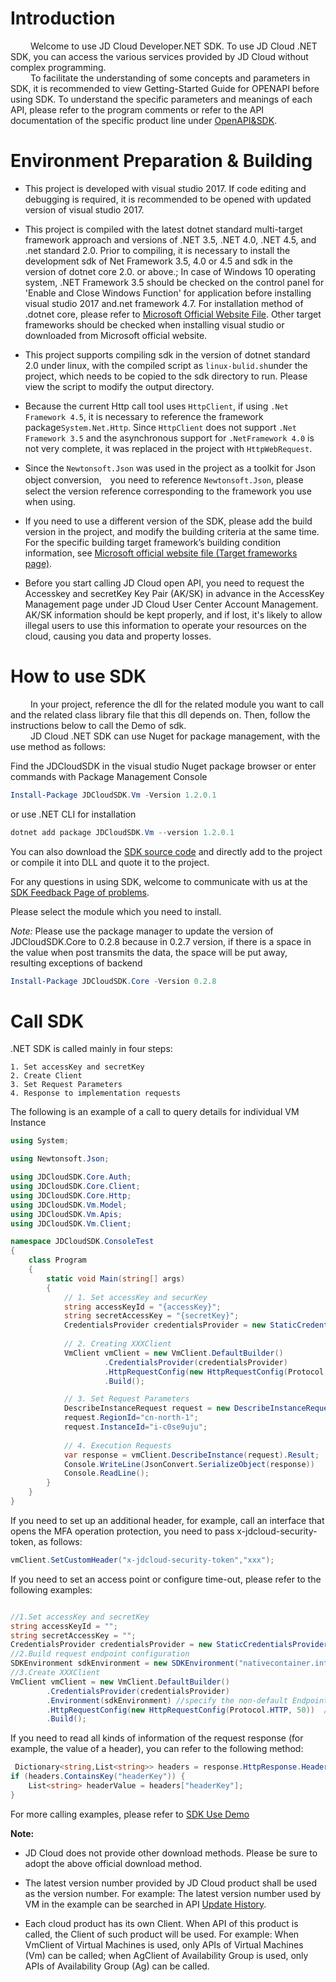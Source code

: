 # Introduction


&emsp;&emsp; Welcome to use JD Cloud Developer.NET SDK. To use JD Cloud .NET SDK, you can access the various services provided by JD Cloud without complex programming.    
&emsp;&emsp; To facilitate the understanding of some concepts and parameters in SDK, it is recommended to view Getting-Started Guide for OPENAPI before using SDK. To understand the specific parameters and meanings of each API, please refer to the program comments or refer to the API documentation of the specific product line under [OpenAPI&SDK](https://www.jdcloud.com/help/faq?act=3).

# Environment Preparation & Building

* This project is developed with visual studio 2017. If code editing and debugging is required, it is recommended to be opened with updated version of visual studio 2017.

* This project is compiled with the latest dotnet standard multi-target framework approach and versions of .NET 3.5, .NET 4.0, .NET 4.5, and .net standard 2.0. Prior to compiling, it is necessary to install the development sdk of Net Framework 3.5, 4.0 or 4.5 and sdk in the version of dotnet core 2.0. or above.; In case of Windows 10 operating system, .NET Framework 3.5 should be checked on the control panel for 'Enable and Close Windows Function' for application before installing visual studio 2017 and.net framework 4.7. For installation method of .dotnet core, please refer to [Microsoft Official Website File](https://dotnet.microsoft.com/learn/dotnet/hello-world-tutorial/intro). Other target frameworks should be checked when installing visual studio or downloaded from Microsoft official website.

* This project supports compiling sdk in the version of dotnet standard 2.0 under linux, with the compiled script as `linux-bulid.sh`under the project, which needs to be copied to the sdk directory to run. Please view the script to modify the output directory.

* Because the current Http call tool uses `HttpClient`, if using `.Net Framework 4.5`, it is necessary to reference the framework package`System.Net.Http`. Since `HttpClient` does not support `.Net Framework 3.5` and the asynchronous support for `.NetFramework 4.0` is not very complete, it was replaced in the project with `HttpWebRequest`.

* Since the `Newtonsoft.Json` was used in the project as a toolkit for Json object conversion,　you need to reference `Newtonsoft.Json`, please select the version reference corresponding to the framework you use when using.

* If you need to use a different version of the SDK, please add the build version in the project, and modify the building criteria at the same time. For the specific building target framework’s building condition information, see [Microsoft official website file (Target frameworks page)](https://docs.microsoft.com/en-us/dotnet/standard/frameworks).

* Before you start calling JD Cloud open API, you need to request the Accesskey and secretKey Key Pair (AK/SK) in advance in the AccessKey Management page under JD Cloud User Center Account Management. AK/SK information should be kept properly, and if lost, it's likely to allow illegal users to use this information to operate your resources on the cloud, causing you data and property losses.

# How to use SDK

&emsp;&emsp; In your project, reference the dll for the related module you want to call and the related class library file that this dll depends on. Then, follow the instructions below to call the Demo of sdk.    
&emsp;&emsp; JD Cloud .NET SDK can use Nuget for package management, with the use method as follows:

Find the JDCloudSDK in the visual studio Nuget package browser or enter commands with Package Management Console

```powershell
Install-Package JDCloudSDK.Vm -Version 1.2.0.1
```

or use .NET CLI for installation

```powershell
dotnet add package JDCloudSDK.Vm --version 1.2.0.1
```  

You can also download the [SDK source code](https://github.com/jdcloud-api/jdcloud-sdk-net) and directly add to the project or compile it into DLL and quote it to the project.  

For any questions in using SDK, welcome to communicate with us at the [SDK Feedback Page of problems](https://github.com/jdcloud-api/jdcloud-sdk-net/issues).

Please select the module which you need to install.

<em> Note: </em> Please use the package manager to update the version of JDCloudSDK.Core to 0.2.8 because in 0.2.7 version, if there is a space in the value when post transmits the data, the space will be put away, resulting exceptions of backend

```powershell
Install-Package JDCloudSDK.Core -Version 0.2.8
```

# Call SDK

.NET SDK is called mainly in four steps:

    1. Set accessKey and secretKey
    2. Create Client
    3. Set Request Parameters
    4. Response to implementation requests
The following is an example of a call to query details for individual VM Instance

```csharp
using System;

using Newtonsoft.Json;

using JDCloudSDK.Core.Auth;
using JDCloudSDK.Core.Client;
using JDCloudSDK.Core.Http;
using JDCloudSDK.Vm.Model;
using JDCloudSDK.Vm.Apis;
using JDCloudSDK.Vm.Client;

namespace JDCloudSDK.ConsoleTest
{
    class Program
    {
        static void Main(string[] args)
        {
            // 1. Set accessKey and securKey
            string accessKeyId = "{accessKey}";
            string secretAccessKey = "{secretKey}";
            CredentialsProvider credentialsProvider = new StaticCredentialsProvider(accessKeyId, secretAccessKey);
            
            // 2. Creating XXXClient
            VmClient vmClient = new VmClient.DefaultBuilder()
                     .CredentialsProvider(credentialsProvider)
                     .HttpRequestConfig(new HttpRequestConfig(Protocol.HTTP,10))
                     .Build();

            // 3. Set Request Parameters
            DescribeInstanceRequest request = new DescribeInstanceRequest();
            request.RegionId="cn-north-1";
            request.InstanceId="i-c0se9uju";
            
            // 4. Execution Requests
            var response = vmClient.DescribeInstance(request).Result;
            Console.WriteLine(JsonConvert.SerializeObject(response))
            Console.ReadLine();
        }
    }
}
```

If you need to set up an additional header, for example, call an interface that opens the MFA operation protection, you need to pass x-jdcloud-security-token, as follows:

```csharp
vmClient.SetCustomHeader("x-jdcloud-security-token","xxx");
```  
If you need to set an access point or configure time-out, please refer to the following examples:  

```csharp

//1.Set accessKey and secretKey
string accessKeyId = "";
string secretAccessKey = "";
CredentialsProvider credentialsProvider = new StaticCredentialsProvider(accessKeyId, secretAccessKey);
//2.Build request endpoint configuration
SDKEnvironment sdkEnvironment = new SDKEnvironment("nativecontainer.internal.cn-north-1.jdcloud-api.com");
//3.Create XXXClient
VmClient vmClient = new VmClient.DefaultBuilder()
        .CredentialsProvider(credentialsProvider)
        .Environment(sdkEnvironment) //specify the non-default Endpoint
        .HttpRequestConfig(new HttpRequestConfig(Protocol.HTTP, 50))  // set request http schema HTTP or HTTPS ,50 is the time-out period, second by default
        .Build();

```

If you need to read all kinds of information of the request response (for example, the value of a header), you can refer to the following method:  

```csharp
 Dictionary<string,List<string>> headers = response.HttpResponse.Header;
if (headers.ContainsKey("headerKey")) {
    List<string> headerValue = headers["headerKey"];
}
```  

For more calling examples, please refer to [SDK Use Demo](https://github.com/jdcloud-api/jdcloud-sdk-net/tree/master/sdk/src/Examples)


**Note:**

- JD Cloud does not provide other download methods. Please be sure to adopt the above official download method.

- The latest version number provided by JD Cloud product shall be used as the version number. For example: The latest version number used by VM in the example can be searched in API [Update History](../../API/Virtual-Machines/ChangeLog.md).

- Each cloud product has its own Client. When API of this product is called, the Client of such product will be used. For example: When VmClient of Virtual Machines is used, only APIs of Virtual Machines (Vm) can be called; when AgClient of Availability Group is used, only APIs of Availability Group (Ag) can be called.
